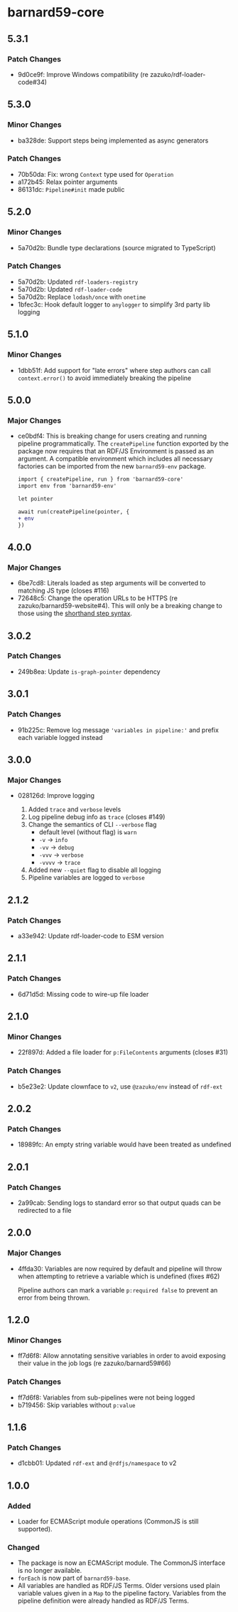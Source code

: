 # barnard59-core

## 5.3.1

### Patch Changes

- 9d0ce9f: Improve Windows compatibility (re zazuko/rdf-loader-code#34)

## 5.3.0

### Minor Changes

- ba328de: Support steps being implemented as async generators

### Patch Changes

- 70b50da: Fix: wrong `Context` type used for `Operation`
- a172b45: Relax pointer arguments
- 86131dc: `Pipeline#init` made public

## 5.2.0

### Minor Changes

- 5a70d2b: Bundle type declarations (source migrated to TypeScript)

### Patch Changes

- 5a70d2b: Updated `rdf-loaders-registry`
- 5a70d2b: Updated `rdf-loader-code`
- 5a70d2b: Replace `lodash/once` with `onetime`
- 1bfec3c: Hook default logger to `anylogger` to simplify 3rd party lib logging

## 5.1.0

### Minor Changes

- 1dbb51f: Add support for "late errors" where step authors can call `context.error()` to avoid immediately breaking the pipeline

## 5.0.0

### Major Changes

- ce0bdf4: This is breaking change for users creating and running pipeline programmatically. The `createPipeline`
  function exported by the package now requires that an RDF/JS Environment is passed as an argument.
  A compatible environment which includes all necessary factories can be imported from the new
  `barnard59-env` package.

  ```diff
  import { createPipeline, run } from 'barnard59-core'
  import env from 'barnard59-env'

  let pointer

  await run(createPipeline(pointer, {
  + env
  })
  ```

## 4.0.0

### Major Changes

- 6be7cd8: Literals loaded as step arguments will be converted to matching JS type (closes #116)
- 72648c5: Change the operation URLs to be HTTPS (re zazuko/barnard59-website#4).
  This will only be a breaking change to those using the [shorthand step syntax](https://data-centric.zazuko.com/docs/workflows/explanations/simplified-syntax).

## 3.0.2

### Patch Changes

- 249b8ea: Update `is-graph-pointer` dependency

## 3.0.1

### Patch Changes

- 91b225c: Remove log message `'variables in pipeline:'` and prefix each variable logged instead

## 3.0.0

### Major Changes

- 028126d: Improve logging

  1. Added `trace` and `verbose` levels
  2. Log pipeline debug info as `trace` (closes #149)
  3. Change the semantics of CLI `--verbose` flag
     - default level (without flag) is `warn`
     - `-v` -> `info`
     - `-vv` -> `debug`
     - `-vvv` -> `verbose`
     - `-vvvv` -> `trace`
  4. Added new `--quiet` flag to disable all logging
  5. Pipeline variables are logged to `verbose`

## 2.1.2

### Patch Changes

- a33e942: Update rdf-loader-code to ESM version

## 2.1.1

### Patch Changes

- 6d71d5d: Missing code to wire-up file loader

## 2.1.0

### Minor Changes

- 22f897d: Added a file loader for `p:FileContents` arguments (closes #31)

### Patch Changes

- b5e23e2: Update clownface to `v2`, use `@zazuko/env` instead of `rdf-ext`

## 2.0.2

### Patch Changes

- 18989fc: An empty string variable would have been treated as undefined

## 2.0.1

### Patch Changes

- 2a99cab: Sending logs to standard error so that output quads can be redirected to a file

## 2.0.0

### Major Changes

- 4ffda30: Variables are now required by default and pipeline will throw when attempting to retrieve a variable which is undefined (fixes #62)

  Pipeline authors can mark a variable `p:required false` to prevent an error from being thrown.

## 1.2.0

### Minor Changes

- ff7d6f8: Allow annotating sensitive variables in order to avoid exposing their value in the job logs (re zazuko/barnard59#66)

### Patch Changes

- ff7d6f8: Variables from sub-pipelines were not being logged
- b719456: Skip variables without `p:value`

## 1.1.6

### Patch Changes

- d1cbb01: Updated `rdf-ext` and `@rdfjs/namespace` to v2

## 1.0.0

### Added

- Loader for ECMAScript module operations (CommonJS is still supported).

### Changed

- The package is now an ECMAScript module.
  The CommonJS interface is no longer available.
- `forEach` is now part of `barnard59-base`.
- All variables are handled as RDF/JS Terms.
  Older versions used plain variable values given in a `Map` to the pipeline factory.
  Variables from the pipeline definition were already handled as RDF/JS Terms.
